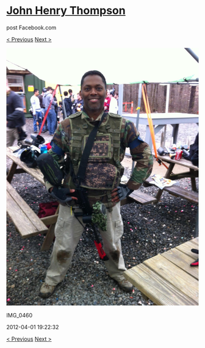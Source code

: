 # [John Henry Thompson](../README.md)
post Facebook.com

[< Previous](2012-04-01-4.md) [Next >](2012-04-01-6.md)

[![](../media/2012-04-01/Paintball-14th-B-day-IMG_0460.jpg)](../README.md)

IMG_0460

2012-04-01 19:22:32

[< Previous](2012-04-01-4.md) [Next >](2012-04-01-6.md)